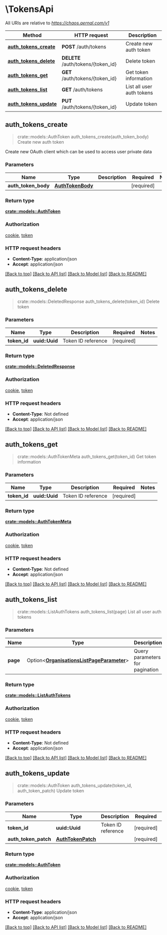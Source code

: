 # \TokensApi

All URIs are relative to *https://chaos.qernal.com/v1*

Method | HTTP request | Description
------------- | ------------- | -------------
[**auth_tokens_create**](TokensApi.md#auth_tokens_create) | **POST** /auth/tokens | Create new auth token
[**auth_tokens_delete**](TokensApi.md#auth_tokens_delete) | **DELETE** /auth/tokens/{token_id} | Delete token
[**auth_tokens_get**](TokensApi.md#auth_tokens_get) | **GET** /auth/tokens/{token_id} | Get token information
[**auth_tokens_list**](TokensApi.md#auth_tokens_list) | **GET** /auth/tokens | List all user auth tokens
[**auth_tokens_update**](TokensApi.md#auth_tokens_update) | **PUT** /auth/tokens/{token_id} | Update token



## auth_tokens_create

> crate::models::AuthToken auth_tokens_create(auth_token_body)
Create new auth token

Create new OAuth client which can be used to access user private data

### Parameters


Name | Type | Description  | Required | Notes
------------- | ------------- | ------------- | ------------- | -------------
**auth_token_body** | [**AuthTokenBody**](AuthTokenBody.md) |  | [required] |

### Return type

[**crate::models::AuthToken**](AuthToken.md)

### Authorization

[cookie](../README.md#cookie), [token](../README.md#token)

### HTTP request headers

- **Content-Type**: application/json
- **Accept**: application/json

[[Back to top]](#) [[Back to API list]](../README.md#documentation-for-api-endpoints) [[Back to Model list]](../README.md#documentation-for-models) [[Back to README]](../README.md)


## auth_tokens_delete

> crate::models::DeletedResponse auth_tokens_delete(token_id)
Delete token

### Parameters


Name | Type | Description  | Required | Notes
------------- | ------------- | ------------- | ------------- | -------------
**token_id** | **uuid::Uuid** | Token ID reference | [required] |

### Return type

[**crate::models::DeletedResponse**](DeletedResponse.md)

### Authorization

[cookie](../README.md#cookie), [token](../README.md#token)

### HTTP request headers

- **Content-Type**: Not defined
- **Accept**: application/json

[[Back to top]](#) [[Back to API list]](../README.md#documentation-for-api-endpoints) [[Back to Model list]](../README.md#documentation-for-models) [[Back to README]](../README.md)


## auth_tokens_get

> crate::models::AuthTokenMeta auth_tokens_get(token_id)
Get token information

### Parameters


Name | Type | Description  | Required | Notes
------------- | ------------- | ------------- | ------------- | -------------
**token_id** | **uuid::Uuid** | Token ID reference | [required] |

### Return type

[**crate::models::AuthTokenMeta**](AuthTokenMeta.md)

### Authorization

[cookie](../README.md#cookie), [token](../README.md#token)

### HTTP request headers

- **Content-Type**: Not defined
- **Accept**: application/json

[[Back to top]](#) [[Back to API list]](../README.md#documentation-for-api-endpoints) [[Back to Model list]](../README.md#documentation-for-models) [[Back to README]](../README.md)


## auth_tokens_list

> crate::models::ListAuthTokens auth_tokens_list(page)
List all user auth tokens

### Parameters


Name | Type | Description  | Required | Notes
------------- | ------------- | ------------- | ------------- | -------------
**page** | Option<[**OrganisationsListPageParameter**](.md)> | Query parameters for pagination |  |

### Return type

[**crate::models::ListAuthTokens**](ListAuthTokens.md)

### Authorization

[cookie](../README.md#cookie), [token](../README.md#token)

### HTTP request headers

- **Content-Type**: Not defined
- **Accept**: application/json

[[Back to top]](#) [[Back to API list]](../README.md#documentation-for-api-endpoints) [[Back to Model list]](../README.md#documentation-for-models) [[Back to README]](../README.md)


## auth_tokens_update

> crate::models::AuthToken auth_tokens_update(token_id, auth_token_patch)
Update token

### Parameters


Name | Type | Description  | Required | Notes
------------- | ------------- | ------------- | ------------- | -------------
**token_id** | **uuid::Uuid** | Token ID reference | [required] |
**auth_token_patch** | [**AuthTokenPatch**](AuthTokenPatch.md) |  | [required] |

### Return type

[**crate::models::AuthToken**](AuthToken.md)

### Authorization

[cookie](../README.md#cookie), [token](../README.md#token)

### HTTP request headers

- **Content-Type**: application/json
- **Accept**: application/json

[[Back to top]](#) [[Back to API list]](../README.md#documentation-for-api-endpoints) [[Back to Model list]](../README.md#documentation-for-models) [[Back to README]](../README.md)

